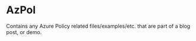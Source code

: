 # AzPol

Contains any Azure Policy related files/examples/etc. that are part of a blog post, or demo.